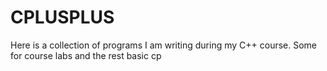 # CPLUSPLUS

Here is a collection of programs I am writing during my C++ course.
Some for course labs and the rest basic cp
